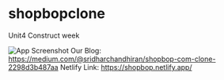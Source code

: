 # shopbopclone
Unit4 Construct week

![App Screenshot]([https://user-images.githubusercontent.com/99549985/155755801-019da1e4-5bc4-4bf4-9c23-2435dbf15178.PNG](https://github.com/iShilajit/shopbopclone/issues/8#issue-1258509423))
Our Blog: https://medium.com/@sridharchandhiran/shopbop-com-clone-2298d3b487aa
Netlify Link: https://shopbop.netlify.app/


